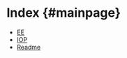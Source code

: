 Index {#mainpage}
=====
 *  [EE](ee/index.html)
 *  [IOP](iop/index.html)
 *  [Readme](README.md)


